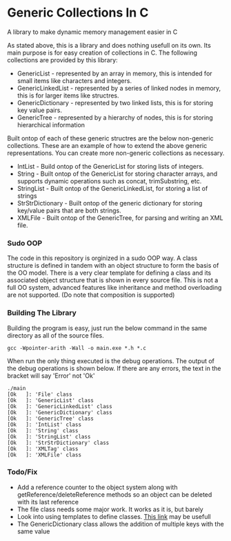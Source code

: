 # Generic Collections In C
A library to make dynamic memory management easier in C

As stated above, this is a library and does nothing usefull on its own. Its main purpose is for easy creation of collections in C. The following collections are provided by this library:
* GenericList - represented by an array in memory, this is intended for small items like characters and integers.
* GenericLinkedList - represented by a series of linked nodes in memory, this is for larger items like structres.
* GenericDictionary - represented by two linked lists, this is for storing key value pairs.
* GenericTree - represented by a hierarchy of nodes, this is for storing hierarchical information

Built ontop of each of these generic structres are the below non-generic collections. These are an example of how to extend the above generic representations. You can create more non-generic collections as necessary.
* IntList - Build ontop of the GenericList for storing lists of integers.
* String - Built ontop of the GenericList for storing character arrays, and supports dynamic operations such as concat, trimSubstring, etc.
* StringList - Built ontop of the GenericLinkedList, for storing a list of strings
* StrStrDictionary - Built ontop of the generic dictionary for storing key/value pairs that are both strings.
* XMLFile - Built ontop of the GenericTree, for parsing and writing an XML file.

### Sudo OOP
The code in this repository is orginized in a sudo OOP way. A class structure is defined in tandem with an object structure to form the basis of the OO model. There is a very clear template for defining a class and its associated object structure that is shown in every source file.
This is not a full OO system, advanced features like inheritance and method overloading are not supported. (Do note that composition is supported)

### Building The Library
Building the program is easy, just run the below command in the same directory as all of the source files.

```shell
gcc -Wpointer-arith -Wall -o main.exe *.h *.c
```

When run the only thing executed is the debug operations. The output of the debug operations is shown below. If there are any errors, the text in the bracket will say 'Error' not 'Ok'

```
./main
[Ok   ]: 'File' class
[Ok   ]: 'GenericList' class
[Ok   ]: 'GenericLinkedList' class
[Ok   ]: 'GenericDictionary' class
[Ok   ]: 'GenericTree' class
[Ok   ]: 'IntList' class
[Ok   ]: 'String' class
[Ok   ]: 'StringList' class
[Ok   ]: 'StrStrDictionary' class
[Ok   ]: 'XMLTag' class
[Ok   ]: 'XMLFile' class
```
### Todo/Fix
* Add a reference counter to the object system along with getReference/deleteReference methods so an object can be deleted with its last reference
* The file class needs some major work. It works as it is, but barely
* Look into using templates to define classes. [This link](https://stackoverflow.com/questions/10950828/simulation-of-templates-in-c-for-a-queue-data-type) may be usefull
* The GenericDictionary class allows the addition of multiple keys with the same value
